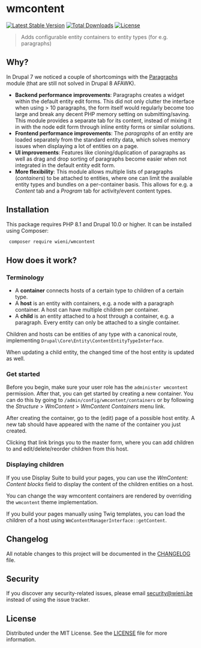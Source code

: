 wmcontent
======================

[![Latest Stable Version](https://poser.pugx.org/wieni/wmcontent/v/stable)](https://packagist.org/packages/wieni/wmcontent)
[![Total Downloads](https://poser.pugx.org/wieni/wmcontent/downloads)](https://packagist.org/packages/wieni/wmcontent)
[![License](https://poser.pugx.org/wieni/wmcontent/license)](https://packagist.org/packages/wieni/wmcontent)

> Adds configurable entity containers to entity types (for e.g. paragraphs)

## Why?
In Drupal 7 we noticed a couple of shortcomings with the
[Paragraphs](https://www.drupal.org/project/paragraphs) module (that are
still not solved in Drupal 8 AFAWK).

- **Backend performance improvements**: Paragraphs creates a widget
  within the default entity edit forms. This did not only clutter the
  interface when using > 10 paragraphs, the form itself would regularly
  become too large and break any decent PHP memory setting on
  submitting/saving. This module provides a separate tab for its
  content, instead of mixing it in with the node edit form through
  inline entity forms or similar solutions.
- **Frontend performance improvements**: The _paragraphs_ of an entity
  are loaded separately from the standard entity data, which solves
  memory issues when displaying a lot of entities on a page.
- **UI improvements**: Features like cloning/duplication of paragraphs
  as well as drag and drop sorting of paragraphs become easier when not
  integrated in the default entity edit form.
- **More flexibility**: This module allows multiple lists of paragraphs
  (_containers_) to be attached to entities, where one can limit the
  available entity types and bundles on a per-container basis. This
  allows for e.g. a _Content_ tab and a _Program_ tab for activity/event
  content types.

## Installation

This package requires PHP 8.1 and Drupal 10.0 or higher. It can be
installed using Composer:

```bash
 composer require wieni/wmcontent
```

## How does it work?
### Terminology
- A **container** connects hosts of a certain type to children of a
  certain type.
- A **host** is an entity with containers, e.g. a node with a paragraph
  container. A host can have multiple children per container.
- A **child** is an entity attached to a host through a container, e.g.
  a paragraph. Every entity can only be attached to a single container.

Children and hosts can be entities of any type with a canonical route,
implementing `Drupal\Core\Entity\ContentEntityTypeInterface`. 

When updating a child entity, the changed time of the host entity is
updated as well.


### Get started
Before you begin, make sure your user role has the `administer
wmcontent` permission. After that, you can get started by creating a new
container. You can do this by going to
`/admin/config/wmcontent/containers` or by following the _Structure_ >
_WmContent_ > _WmContent Containers_ menu link.

After creating the container, go to the (edit) page of a possible host
entity. A new tab should have appeared with the name of the container
you just created.

Clicking that link brings you to the master form, where you can add
children to and edit/delete/reorder children from this host. 

### Displaying children
If you use Display Suite to build your pages, you can use the
_WmContent: Content blocks_ field to display the content of the children
entities on a host.

You can change the way wmcontent containers are rendered by overriding
the `wmcontent` theme implementation.

If you build your pages manually using Twig templates, you can load the
children of a host using `WmContentManagerInterface::getContent`.

## Changelog
All notable changes to this project will be documented in the
[CHANGELOG](CHANGELOG.md) file.

## Security
If you discover any security-related issues, please email
[security@wieni.be](mailto:security@wieni.be) instead of using the issue
tracker.

## License
Distributed under the MIT License. See the [LICENSE](LICENSE.md) file
for more information.
